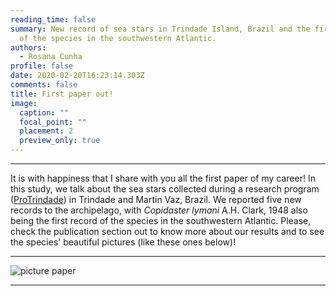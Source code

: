 ```yaml
---
reading_time: false
summary: New record of sea stars in Trindade Island, Brazil and the first record
  of the species in the southwestern Atlantic.
authors:
  - Rosana Cunha
profile: false
date: 2020-02-20T16:23:14.303Z
comments: false
title: First paper out!
image:
  caption: ""
  focal_point: ""
  placement: 2
  preview_only: true
---
```


---

It is with happiness that I share with you all the first paper of my career! In this study, we talk about the sea stars collected during a research program ([ProTrindade](https://www.marinha.mil.br/secirm/sites/www.marinha.mil.br.secirm/files/publicacoes/protrindade/protrindade-10anos.pdf)) in Trindade and Martin Vaz, Brazil. We reported five new records to the archipelago, with _Copidaster lymani_ A.H. Clark, 1948 also being the first record of the species in the southwestern Atlantic. Please, check the publication section out to know more about our results and to see the species' beautiful pictures (like these ones below)! 

---
![picture paper](https://raw.githubusercontent.com/rosanafcunha/rosanafcunha/master/static/media/trindade.png "Paper 2020")

---
